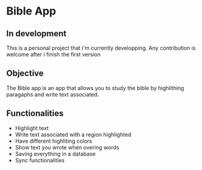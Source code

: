# Bible App

## In development
This is a personal project that i'm currently developping.
Any contribution is welcome after i finish the first version

## Objective
The Bible app is an app that allows you to study the bible by highlithing paragaphs and write text associated.

## Functionalities
- Highlight text
- Write text associated with a region highlighted
- Have different highliting colors 
- Show text you wrote when overing words
- Saving everything in a database
- Sync functionalities 
